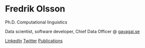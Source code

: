 # Fredrik Olsson

Ph.D. Computational linguistics

Data scientist, software developer, Chief Data Officer @ [gavagai.se](http://gavagai.se)

[LinkedIn](https://www.linkedin.com/in/folsson/) [Twitter](https://twitter.com/smudo) [Publications](https://scholar.google.se/citations?user=gFjdUJ8AAAAJ&hl=en)

